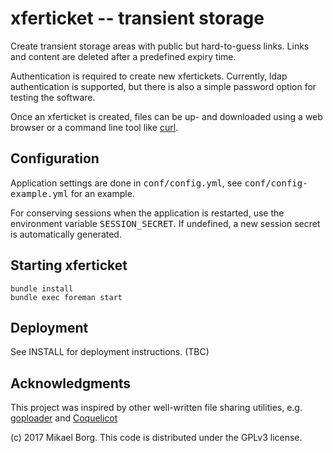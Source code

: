 # xferticket -- transient storage

Create transient storage areas with public but hard-to-guess links. Links and
content are deleted after a predefined expiry time.


Authentication is required to create new xfertickets. Currently, ldap
authentication is supported, but there is also a simple password option for
testing the software.


Once an xferticket is created, files can be up- and downloaded using a web
browser or a command line tool like [curl](https://curl.haxx.se/).


## Configuration

Application settings are done in <tt>conf/config.yml</tt>, see
<tt>conf/config-example.yml</tt> for an example.


For conserving sessions when the application is restarted, use the environment
variable <tt>SESSION_SECRET</tt>. If undefined, a new session secret is
automatically generated.


## Starting xferticket

    bundle install
    bundle exec foreman start

## Deployment

See INSTALL for deployment instructions. (TBC)

## Acknowledgments

This project was inspired by other well-written file sharing utilities, e.g.
[goploader]() and [Coquelicot](https://coquelicot.potager.org/)

(c) 2017 Mikael Borg. This code is distributed under the GPLv3 license.

